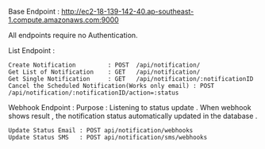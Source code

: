Base Endpoint : http://ec2-18-139-142-40.ap-southeast-1.compute.amazonaws.com:9000

All endpoints require no Authentication.

List Endpoint :

    Create Notification         : POST  /api/notification/
    Get List of Notification    : GET   /api/notification/
    Get Single Notification     : GET   /api/notification/:notificationID
    Cancel the Scheduled Notification(Works only email) : POST /api/notification/:notificationID/action=:status    

Webhook Endpoint : 
    Purpose : Listening to status update . When webhook shows result , the notification status automatically updated in the database .
    
    Update Status Email : POST api/notification/webhooks
    Update Status SMS   : POST api/notification/sms/webhooks
